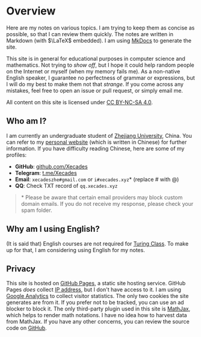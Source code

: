 # Overview

Here are my notes on various topics. I am trying to keep them as concise as possible, so that I can review them quickly. The notes are written in Markdown (with $\LaTeX$ embedded). I am using [MkDocs](https://www.mkdocs.org/) to generate the site.

This site is in general for educational purposes in computer science and mathematics. Not trying to *show off*, but I hope it could help random people on the Internet or myself (when my memory fails me). As a non-native English speaker, I guarantee no perfectness of grammar or expressions, but I will do my best to make them not that *strange*. If you come across any mistakes, feel free to open an issue or pull request, or simply email me.

All content on this site is licensed under [CC BY-NC-SA 4.0](https://creativecommons.org/licenses/by-nc-sa/4.0/).

## Who am I?

I am currently an undergraduate student of [Zhejiang University](https://www.zju.edu.cn/english/), China. You can refer to my [personal website](https://xecades.xyz/) (which is written in Chinese) for further information. If you have difficulty reading Chinese, here are some of my profiles:

 - **GitHub**: [github.com/Xecades](https://github.com/Xecades)
 - **Telegram**: [t.me/Xecades](https://t.me/Xecades)
 - **Email**: `xecadeszhe#gmail.com` or `i#xecades.xyz`\* (replace # with @)
 - **QQ**: Check TXT record of `qq.xecades.xyz`

> \* Please be aware that certain email providers may block custom domain emails. If you do not receive my response, please check your spam folder.

## Why am I using English?

(It is said that) English courses are not required for [Turing Class](http://www.cs.zju.edu.cn/turingclass_en/). To make up for that, I am considering using English for my notes.

## Privacy

This site is hosted on [GitHub Pages](https://pages.github.com/), a static site hosting service. GitHub Pages *does* collect [IP address](https://docs.github.com/en/pages/getting-started-with-github-pages/about-github-pages#data-collection), but I don't have access to it. I am using [Google Analytics](https://analytics.google.com/) to collect visitor statistics. The only two cookies the site generates are from it. If you prefer not to be tracked, you can use an ad blocker to block it. The only third-party plugin used in this site is [MathJax](https://www.mathjax.org/), which helps to render math notations. I have no idea how to harvest data from MathJax. If you have any other concerns, you can review the source code on [GitHub](https://github.com/Xecades/Notes).